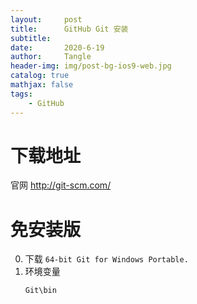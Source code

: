 ```yaml
---
layout:     post
title:      GitHub Git 安装
subtitle:   
date:       2020-6-19
author:     Tangle
header-img: img/post-bg-ios9-web.jpg
catalog: true
mathjax: false
tags:
    - GitHub
---
```


# 下载地址

官网 <http://git-scm.com/>

# 免安装版

0. 下载 `64-bit Git for Windows Portable.`
0. 环境变量
    ```
    Git\bin
    ```
